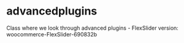 # advancedplugins
Class where we look through advanced plugins - FlexSlider version: woocommerce-FlexSlider-690832b
